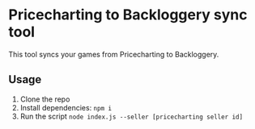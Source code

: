 # Pricecharting to Backloggery sync tool

This tool syncs your games from Pricecharting to Backloggery.

## Usage

1. Clone the repo
1. Install dependencies: `npm i`
1. Run the script `node index.js --seller [pricecharting seller id]`
